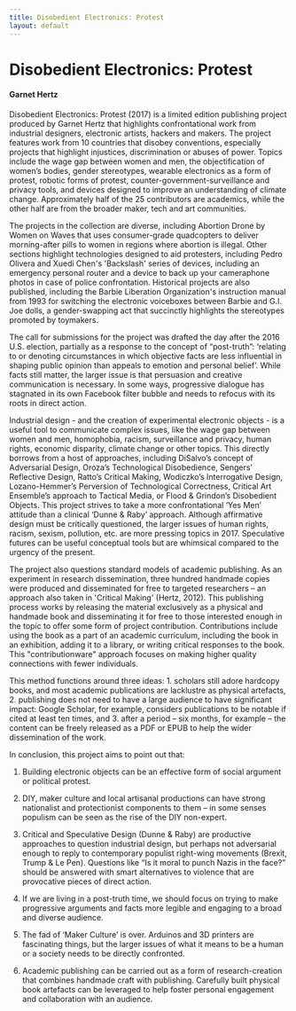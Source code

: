 ```yaml
---
title: Disobedient Electronics: Protest
layout: default
---
```


# Disobedient Electronics: Protest

#### Garnet Hertz

Disobedient Electronics: Protest (2017) is a limited edition publishing project produced by Garnet Hertz that highlights confrontational work from industrial designers, electronic artists, hackers and makers. The project features work from 10 countries that disobey conventions, especially projects that highlight injustices, discrimination or abuses of power. Topics include the wage gap between women and men, the objectification of women’s bodies, gender stereotypes, wearable electronics as a form of protest, robotic forms of protest, counter-government-surveillance and privacy tools, and devices designed to improve an understanding of climate change. Approximately half of the 25 contributors are academics, while the other half are from the broader maker, tech and art communities. 

The projects in the collection are diverse, including Abortion Drone by Women on Waves that uses consumer-grade quadcopters to deliver morning-after pills to women in regions where abortion is illegal. Other sections highlight technologies designed to aid protesters, including Pedro Olivera and Xuedi Chen's 'Backslash' series of devices, including an emergency personal router and a device to back up your cameraphone photos in case of police confrontation. Historical projects are also published, including the Barbie Liberation Organization's instruction manual from 1993 for switching the electronic voiceboxes between Barbie and G.I. Joe dolls, a gender-swapping act that succinctly highlights the stereotypes promoted by toymakers.

The call for submissions for the project was drafted the day after the 2016 U.S. election, partially as a response to the concept of “post-truth”: ‘relating to or denoting circumstances in which objective facts are less influential in shaping public opinion than appeals to emotion and personal belief’. While facts still matter, the larger issue is that persuasion and creative communication is necessary. In some ways, progressive dialogue has stagnated in its own Facebook filter bubble and needs to refocus with its roots in direct action.

Industrial design - and the creation of experimental electronic objects - is a useful tool to communicate complex issues, like the wage gap between women and men, homophobia, racism, surveillance and privacy, human rights, economic disparity, climate change or other topics. This directly borrows from a host of approaches, including DiSalvo’s concept of Adversarial Design, Oroza’s Technological Disobedience, Sengers’ Reflective Design, Ratto’s Critical Making, Wodiczko’s Interrogative Design, Lozano-Hemmer’s Perversion of Technological Correctness, Critical Art Ensemble’s approach to Tactical Media, or Flood & Grindon’s Disobedient Objects. This project strives to take a more confrontational ‘Yes Men’ attitude than a clinical ‘Dunne & Raby’ approach. Although affirmative design must be critically questioned, the larger issues of human rights, racism, sexism, pollution, etc. are more pressing topics in 2017. Speculative futures can be useful conceptual tools but are whimsical compared to the urgency of the present.

The project also questions standard models of academic publishing. As an experiment in research dissemination, three hundred handmade copies were produced and disseminated for free to targeted researchers – an approach also taken in 'Critical Making' (Hertz, 2012). This publishing process works by releasing the material exclusively as a physical and handmade book and disseminating it for free to those interested enough in the topic to offer some form of project contribution. Contributions include using the book as a part of an academic curriculum, including the book in an exhibition, adding it to a library, or writing critical responses to the book. This "contributionware" approach focuses on making higher quality connections with fewer individuals.

This method functions around three ideas: 1. scholars still adore hardcopy books, and most academic publications are lacklustre as physical artefacts, 2. publishing does not need to have a large audience to have significant impact: Google Scholar, for example, considers publications to be notable if cited at least ten times, and 3. after a period – six months, for example – the content can be freely released as a PDF or EPUB to help the wider dissemination of the work.

In conclusion, this project aims to point out that:

1. Building electronic objects can be an effective form of social argument or political protest.

2. DIY, maker culture and local artisanal productions can have strong nationalist and protectionist components to them – in some senses populism can be seen as the rise of the DIY non-expert.

3. Critical and Speculative Design (Dunne & Raby) are productive approaches to question industrial design, but perhaps not adversarial enough to reply to contemporary populist right-wing movements (Brexit, Trump & Le Pen). Questions like “Is it moral to punch Nazis in the face?” should be answered with smart alternatives to violence that are provocative pieces of direct action.

4. If we are living in a post-truth time, we should focus on trying to make progressive arguments and facts more legible and engaging to a broad and diverse audience.

5. The fad of ‘Maker Culture’ is over. Arduinos and 3D printers are fascinating things, but the larger issues of what it means to be a human or a society needs to be directly confronted.

6. Academic publishing can be carried out as a form of research-creation that combines handmade craft with publishing. Carefully built physical book artefacts can be leveraged to help foster personal engagement and collaboration with an audience.
